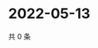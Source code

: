 # 2022-05-13

共 0 条

<!-- BEGIN WEIBO -->
<!-- 最后更新时间 Fri May 13 2022 06:18:24 GMT+0800 (China Standard Time) -->

<!-- END WEIBO -->
